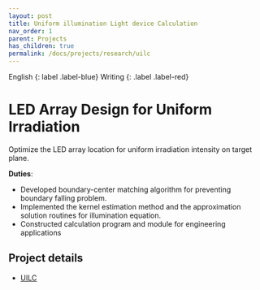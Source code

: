 ```yaml
---
layout: post
title: Uniform illumination Light device Calculation
nav_order: 1
parent: Projects
has_children: true
permalink: /docs/projects/research/uilc
---
```


English
{: label .label-blue}
Writing
{: .label .label-red}

# LED Array Design for Uniform Irradiation

Optimize the LED array location for uniform irradiation intensity on target plane.


**Duties**:

* Developed boundary-center matching algorithm for preventing boundary falling problem.
* Implemented the kernel estimation method and the approximation solution routines for illumination equation.
* Constructed calculation program and module for engineering applications

## Project details

* [UILC](https://github.com/HYUNSEONG-KIM/UILC)

